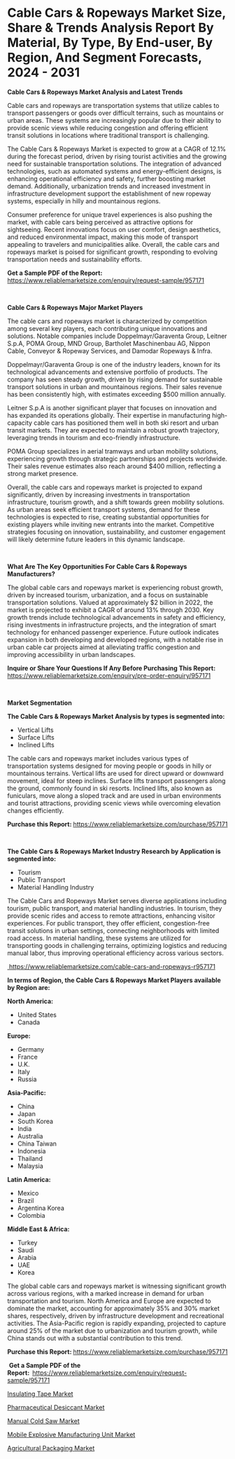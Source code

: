 <p><h1>Cable Cars & Ropeways Market Size, Share & Trends Analysis Report By Material, By Type, By End-user, By Region, And Segment Forecasts, 2024 - 2031</h1></p><p><strong>Cable Cars & Ropeways Market Analysis and Latest Trends</strong></p>
<p><p>Cable cars and ropeways are transportation systems that utilize cables to transport passengers or goods over difficult terrains, such as mountains or urban areas. These systems are increasingly popular due to their ability to provide scenic views while reducing congestion and offering efficient transit solutions in locations where traditional transport is challenging.</p><p>The Cable Cars & Ropeways Market is expected to grow at a CAGR of 12.1% during the forecast period, driven by rising tourist activities and the growing need for sustainable transportation solutions. The integration of advanced technologies, such as automated systems and energy-efficient designs, is enhancing operational efficiency and safety, further boosting market demand. Additionally, urbanization trends and increased investment in infrastructure development support the establishment of new ropeway systems, especially in hilly and mountainous regions.</p><p>Consumer preference for unique travel experiences is also pushing the market, with cable cars being perceived as attractive options for sightseeing. Recent innovations focus on user comfort, design aesthetics, and reduced environmental impact, making this mode of transport appealing to travelers and municipalities alike. Overall, the cable cars and ropeways market is poised for significant growth, responding to evolving transportation needs and sustainability efforts.</p></p>
<p><strong>Get a Sample PDF of the Report:&nbsp;</strong> <a href="https://www.reliablemarketsize.com/enquiry/request-sample/957171">https://www.reliablemarketsize.com/enquiry/request-sample/957171</a></p>
<p>&nbsp;</p>
<p><strong>Cable Cars & Ropeways Major Market Players</strong></p>
<p><p>The cable cars and ropeways market is characterized by competition among several key players, each contributing unique innovations and solutions. Notable companies include Doppelmayr/Garaventa Group, Leitner S.p.A, POMA Group, MND Group, Bartholet Maschinenbau AG, Nippon Cable, Conveyor & Ropeway Services, and Damodar Ropeways & Infra. </p><p>Doppelmayr/Garaventa Group is one of the industry leaders, known for its technological advancements and extensive portfolio of products. The company has seen steady growth, driven by rising demand for sustainable transport solutions in urban and mountainous regions. Their sales revenue has been consistently high, with estimates exceeding $500 million annually.</p><p>Leitner S.p.A is another significant player that focuses on innovation and has expanded its operations globally. Their expertise in manufacturing high-capacity cable cars has positioned them well in both ski resort and urban transit markets. They are expected to maintain a robust growth trajectory, leveraging trends in tourism and eco-friendly infrastructure.</p><p>POMA Group specializes in aerial tramways and urban mobility solutions, experiencing growth through strategic partnerships and projects worldwide. Their sales revenue estimates also reach around $400 million, reflecting a strong market presence.</p><p>Overall, the cable cars and ropeways market is projected to expand significantly, driven by increasing investments in transportation infrastructure, tourism growth, and a shift towards green mobility solutions. As urban areas seek efficient transport systems, demand for these technologies is expected to rise, creating substantial opportunities for existing players while inviting new entrants into the market. Competitive strategies focusing on innovation, sustainability, and customer engagement will likely determine future leaders in this dynamic landscape.</p></p>
<p>&nbsp;</p>
<p><strong>What Are The Key Opportunities For Cable Cars & Ropeways Manufacturers?</strong></p>
<p><p>The global cable cars and ropeways market is experiencing robust growth, driven by increased tourism, urbanization, and a focus on sustainable transportation solutions. Valued at approximately $2 billion in 2022, the market is projected to exhibit a CAGR of around 13% through 2030. Key growth trends include technological advancements in safety and efficiency, rising investments in infrastructure projects, and the integration of smart technology for enhanced passenger experience. Future outlook indicates expansion in both developing and developed regions, with a notable rise in urban cable car projects aimed at alleviating traffic congestion and improving accessibility in urban landscapes.</p></p>
<p><strong>Inquire or Share Your Questions If Any Before Purchasing This Report:</strong> <a href="https://www.reliablemarketsize.com/enquiry/pre-order-enquiry/957171">https://www.reliablemarketsize.com/enquiry/pre-order-enquiry/957171</a></p>
<p>&nbsp;</p>
<p><strong>Market Segmentation</strong></p>
<p><strong>The Cable Cars & Ropeways Market Analysis by types is segmented into:</strong></p>
<p><ul><li>Vertical Lifts</li><li>Surface Lifts</li><li>Inclined Lifts</li></ul></p>
<p><p>The cable cars and ropeways market includes various types of transportation systems designed for moving people or goods in hilly or mountainous terrains. Vertical lifts are used for direct upward or downward movement, ideal for steep inclines. Surface lifts transport passengers along the ground, commonly found in ski resorts. Inclined lifts, also known as funiculars, move along a sloped track and are used in urban environments and tourist attractions, providing scenic views while overcoming elevation changes efficiently.</p></p>
<p><strong>Purchase this Report:&nbsp;</strong><a href="https://www.reliablemarketsize.com/purchase/957171">https://www.reliablemarketsize.com/purchase/957171</a></p>
<p>&nbsp;</p>
<p><strong>The Cable Cars & Ropeways Market Industry Research by Application is segmented into:</strong></p>
<p><ul><li>Tourism</li><li>Public Transport</li><li>Material Handling Industry</li></ul></p>
<p><p>The Cable Cars and Ropeways Market serves diverse applications including tourism, public transport, and material handling industries. In tourism, they provide scenic rides and access to remote attractions, enhancing visitor experiences. For public transport, they offer efficient, congestion-free transit solutions in urban settings, connecting neighborhoods with limited road access. In material handling, these systems are utilized for transporting goods in challenging terrains, optimizing logistics and reducing manual labor, thus improving operational efficiency across various sectors.</p></p>
<p><a href="https://www.reliablemarketsize.com/cable-cars-and-ropeways-r957171">&nbsp;https://www.reliablemarketsize.com/cable-cars-and-ropeways-r957171</a></p>
<p><strong>In terms of Region, the Cable Cars & Ropeways Market Players available by Region are:</strong></p>
<p>
    <p> <strong> North America: </strong>
        <ul>
            <li>United States</li>
            <li>Canada</li>
        </ul>
        </p> 
    <p> <strong> Europe: </strong>
        <ul>
            <li>Germany</li>
            <li>France</li>
            <li>U.K.</li>
            <li>Italy</li>
            <li>Russia</li>
        </ul>
        </p> 
    <p> <strong> Asia-Pacific: </strong>
        <ul>
            <li>China</li>
            <li>Japan</li>
            <li>South Korea</li>
            <li>India</li>
            <li>Australia</li>
            <li>China Taiwan</li>
            <li>Indonesia</li>
            <li>Thailand</li>
            <li>Malaysia</li>
        </ul>
        </p> 
    <p> <strong> Latin America: </strong>
        <ul>
            <li>Mexico</li>
            <li>Brazil</li>
            <li>Argentina Korea</li>
            <li>Colombia</li>
        </ul>
        </p> 
    <p> <strong> Middle East & Africa: </strong>
        <ul>
            <li>Turkey</li>
            <li>Saudi</li>
            <li>Arabia</li>
            <li>UAE</li>
            <li>Korea</li>
        </ul>
    </p>
    </p>
<p><p>The global cable cars and ropeways market is witnessing significant growth across various regions, with a marked increase in demand for urban transportation and tourism. North America and Europe are expected to dominate the market, accounting for approximately 35% and 30% market shares, respectively, driven by infrastructure development and recreational activities. The Asia-Pacific region is rapidly expanding, projected to capture around 25% of the market due to urbanization and tourism growth, while China stands out with a substantial contribution to this trend.</p></p>
<p><strong>Purchase this Report: </strong><a href="https://www.reliablemarketsize.com/purchase/957171">https://www.reliablemarketsize.com/purchase/957171</a></p>
<p>&nbsp;<strong>Get a Sample PDF of the Report:&nbsp;&nbsp;</strong><a href="https://www.reliablemarketsize.com/enquiry/request-sample/957171">https://www.reliablemarketsize.com/enquiry/request-sample/957171</a></p>
<p><strong></strong></p>
<p><p><a href="https://issuu.com/reportprime-2/docs/insulating-tape-market-size-2030.pp_75bfeadf5e0a1e">Insulating Tape Market</a></p><p><a href="https://www.linkedin.com/pulse/pharmaceutical-desiccant-market-share-size-trends-industry-jofof?trackingId=GI%2FpvCz%2FQrS5uVWq35vwDA%3D%3D">Pharmaceutical Desiccant Market</a></p><p><a href="https://medium.com/@adam.churchill89678/this-report-aims-to-provide-a-comprehensive-presentation-of-the-global-market-for-manual-cold-saw-443d590ec8ac">Manual Cold Saw Market</a></p><p><a href="https://medium.com/@adam.churchill89678/in-the-mobile-explosive-manufacturing-unit-market-the-main-focus-is-on-keeping-costs-low-and-d10c42b36972">Mobile Explosive Manufacturing Unit Market</a></p><p><a href="https://www.linkedin.com/pulse/agricultural-packaging-market-global-regional-analysis-2024-6nttf?trackingId=JaRT9o47RAy8b0ra1OyJDQ%3D%3D">Agricultural Packaging Market</a></p></p>